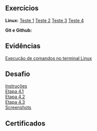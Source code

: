 ## Exercícios 
**Linux:**  [Teste 1](exercicios/Teste1.txt) [Teste 2](exercicios/Teste2.txt) [Teste 3](exercicios/Teste3.txt) [Teste 4](exercicios/Teste4.txt)
  
**Git e Github:** 
  
## Evidências  
[Execução de comandos no terminal Linux](evidencias/Linux)  

## Desafio  
[Instruções](./desafio/README.md)  
[Etapa 4.1](./desafio/etapa-4.1)  
[Etapa 4.2](./desafio/screenshots/5-agendamento.png)  
[Etapa 4.3](./desafio/etapa-4.3)  
[Screenshots](./desafio/screenshots)  

## Certificados  


